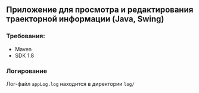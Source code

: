 ## Приложение для просмотра и редактирования траекторной информации (Java, Swing)

### Требования:
* Maven
* SDK 1.8

### Логирование
Лог-файл `appLog.log` находится в директории `log/`